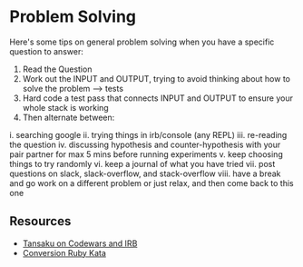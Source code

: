 Problem Solving
==============

Here's some tips on general problem solving when you have a specific question to answer:

1. Read the Question
2. Work out the INPUT and OUTPUT, trying to avoid thinking about how to solve the problem --> tests
3. Hard code a test pass that connects INPUT and OUTPUT to ensure your whole stack is working
4. Then alternate between:

  i. searching google
  ii. trying things in irb/console (any REPL)
  iii. re-reading the question
  iv. discussing hypothesis and counter-hypothesis with your pair partner for max 5 mins before running experiments
  v. keep choosing things to try randomly
  vi. keep a journal of what you have tried
  vii. post questions on slack, slack-overflow, and stack-overflow
  viii. have a break and go work on a different problem or just relax, and then come back to this one


Resources
--------

* [Tansaku on Codewars and IRB](https://www.youtube.com/watch?v=DhK5suixS-Y)
* [Conversion Ruby Kata](http://www.codewars.com/kata/miles-per-gallon-to-kilometers-per-liter/train/ruby)
